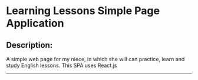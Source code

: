 # Learning Lessons Simple Page Application

## Description:  

A simple web page for my niece, in which she will can practice, learn and study English lessons. This SPA uses React.js

---